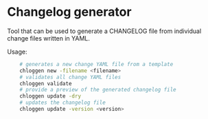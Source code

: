 # Changelog generator

Tool that can be used to generate a CHANGELOG file from individual change
files written in YAML.

Usage:

```sh
    # generates a new change YAML file from a template
    chloggen new -filename <filename>
    # validates all change YAML files
    chloggen validate
    # provide a preview of the generated changelog file
    chloggen update -dry
    # updates the changelog file
    chloggen update -version <version>
```

